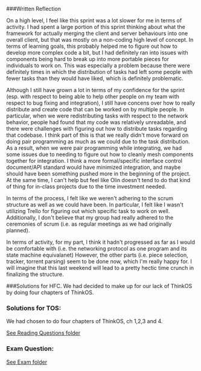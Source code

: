 ###Written Reflection

On a high level, I feel like this sprint was a lot slower for me in terms of activity. I had spent a large portion of this sprint thinking about what the framework for actually merging the client and server behaviours into one overall client, but that was mostly on a non-coding high level of concept. In terms of learning goals, this probably helped me to figure out how to develop more complex code a bit, but I had definitely ran into issues with components being hard to break up into more portable pieces for individuals to work on. This was especially a problem because there were definitely times in which the distribution of tasks had left some people with fewer tasks than they would have liked, which is definitely problematic. 

Although I still have grown a lot in terms of my confidence for the sprint (esp. with respect to being able to help other people on my team with respect to bug fixing and integration), I still have concens over how to really distribute and create code that can be worked on by multiple people. In particular, when we were redistributing tasks with respect to the network behavior, people had found that my code was relatively unreadable, and there were challenges with figuring out how to distribute tasks regarding that codebase. I think part of this is that we really didn't move forward on doing pair programming as much as we could due to the task distribution. As a result, when we were pair programming while integrating, we had some issues due to needing to figure out how to cleanly mesh components together for integration. I think a more formal/specific interface control document/API standard would have minimized integration, and maybe should have been something pushed more in the beginning of the project. At the same time, I can't help but feel like Olin doesn't tend to do that kind of thing for in-class projects due to the time investment needed. 

In terms of the process, I felt like we weren't adhering to the scrum structure as well as we could have been. In particular, I felt like I wasn't utilizing Trello for figuring out which specific task to work on well. Additionally, I don't believe that my group had really adhered to the ceremonies of scrum (i.e. as regular meetings as we had originally planned). 

In terms of activity, for my part, I think it hadn't progressed as far as I would be comfortable with (i.e. the networking protocol as one program and its state machine equivalanet) However, the other parts (i.e. piece selection, tracker, torrent parsing) seem to be done now, which I'm really happy for. I will imagine that this last weekend will lead to a pretty hectic time crunch in finalizing the structure.

###Solutions for HFC.
We had decided to make up for our lack of ThinkOS by doing four chapters of ThinkOS.


### Solutions for TOS:
We had chosen to do four chapters of ThinkOS, ch 1,2,3 and 4. 

[See Reading Questions folder](../reading_questions)

### Exam Question:

[See Exam folder](../Exam)
